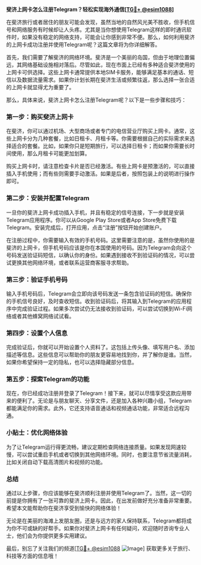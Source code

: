 **斐济上网卡怎么注册Telegram？轻松实现海外通信[[TG💪+ @esim1088](https://t.me/s/esim1088)]**

在斐济旅行或者居住的朋友可能会发现，虽然当地的自然风光美不胜收，但手机信号和网络服务有时候却让人头疼。尤其是当你想使用Telegram这样的即时通讯软件时，如果没有稳定的网络支持，可能会让你感到非常不便。那么，如何利用斐济的上网卡成功注册并使用Telegram呢？这篇文章将为你详细解答。

首先，我们需要了解斐济的网络环境。斐济是一个美丽的岛国，但由于地理位置偏远，其网络基础设施相对落后。尽管如此，现在市面上已经有多种适合斐济使用的上网卡可供选择。这些上网卡通常提供本地SIM卡服务，能够满足基本的通话、短信以及数据流量需求。如果你计划长期在斐济生活或频繁往返，那么选择一张合适的上网卡就显得尤为重要了。

那么，具体来说，斐济上网卡怎么注册Telegram呢？以下是一些步骤和技巧：

### 第一步：购买斐济上网卡

在斐济，你可以通过机场、大型商场或者专门的电信营业厅购买上网卡。通常，这些上网卡分为几种套餐，比如日租卡、月租卡等。你需要根据自己的实际需求来选择适合的套餐。比如，如果你只是短期旅行，可以选择日租卡；而如果你需要长时间使用，那么月租卡可能更加划算。

购买上网卡时，请注意检查卡片是否已经激活。有些上网卡是预激活的，可以直接插入手机使用；而有些则需要手动激活。如果是后者，按照包装上的说明进行操作即可。

### 第二步：安装并配置Telegram

一旦你的斐济上网卡成功插入手机，并且有稳定的信号连接，下一步就是安装Telegram应用程序。你可以从Google Play Store或者App Store免费下载Telegram。安装完成后，打开应用，点击“注册”按钮开始创建账户。

在注册过程中，你需要输入有效的手机号码。这里需要注意的是，虽然你使用的是斐济的上网卡，但手机号码应该是你在本国使用的号码。因为Telegram会向这个号码发送验证码短信，以确认你的身份。如果遇到接收不到验证码的情况，可以尝试更换其他网络环境，或者联系运营商客服寻求帮助。

### 第三步：验证手机号码

输入手机号码后，Telegram会立即向该号码发送一条包含验证码的短信。确保你的手机信号良好，及时查收短信。收到验证码后，将其输入到Telegram的应用程序中完成验证过程。如果多次尝试仍无法接收到验证码，可以尝试切换到Wi-Fi网络或者其他蜂窝网络试试看。

### 第四步：设置个人信息

完成验证后，你就可以开始设置个人资料了。这包括上传头像、填写用户名、添加描述等信息。这些信息可以帮助你的朋友更容易地找到你，并了解你是谁。当然，如果你希望保持一定的隐私，也可以选择隐藏部分信息。

### 第五步：探索Telegram的功能

现在，你已经成功注册并登录了Telegram！接下来，就可以尽情享受这款应用带来的便利了。无论是与朋友聊天、分享文件，还是加入各种兴趣小组，Telegram都能满足你的需求。此外，它还支持语音通话和视频通话功能，非常适合远程沟通。

### 小贴士：优化网络体验

为了让Telegram运行得更流畅，建议定期检查网络连接质量。如果发现网速较慢，可以尝试重启手机或者切换到其他网络环境。同时，也要注意节省流量消耗，比如关闭自动下载高清图片和视频的功能。

### 总结

通过以上步骤，你应该能够在斐济顺利注册并使用Telegram了。当然，这一切的前提是你拥有了一张可靠的斐济上网卡。因此，在出发前做好充分准备非常重要。希望本文能帮助你在斐济享受到愉快的网络体验！

无论是在美丽的海滩上发朋友圈，还是与远方的家人保持联系，Telegram都将成为你不可或缺的好帮手。如果你对斐济上网卡有任何疑问，欢迎随时咨询专业人士，他们会为你提供更多实用建议。

最后，别忘了关注我们的频道[[TG💪+ @esim1088](https://t.me/s/esim1088) ![Image](https://i.postimg.cc/4NQfJmqS/Snipaste-2025-05-13-00-14-12.png)] 获取更多关于旅行、科技等方面的信息哦！